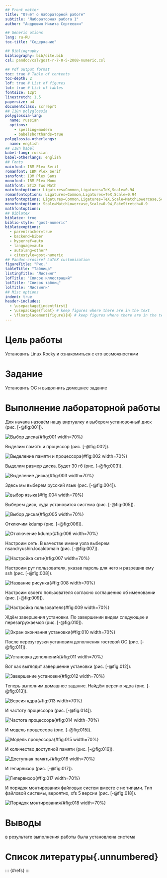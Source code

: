 ```yaml
---
## Front matter
title: "Отчёт о лабораторной работе"
subtitle: "Лабораторная работа 1"
author: "Андрюшин Никита Сергеевич"

## Generic otions
lang: ru-RU
toc-title: "Содержание"

## Bibliography
bibliography: bib/cite.bib
csl: pandoc/csl/gost-r-7-0-5-2008-numeric.csl

## Pdf output format
toc: true # Table of contents
toc-depth: 2
lof: true # List of figures
lot: true # List of tables
fontsize: 12pt
linestretch: 1.5
papersize: a4
documentclass: scrreprt
## I18n polyglossia
polyglossia-lang:
  name: russian
  options:
	- spelling=modern
	- babelshorthands=true
polyglossia-otherlangs:
  name: english
## I18n babel
babel-lang: russian
babel-otherlangs: english
## Fonts
mainfont: IBM Plex Serif
romanfont: IBM Plex Serif
sansfont: IBM Plex Sans
monofont: IBM Plex Mono
mathfont: STIX Two Math
mainfontoptions: Ligatures=Common,Ligatures=TeX,Scale=0.94
romanfontoptions: Ligatures=Common,Ligatures=TeX,Scale=0.94
sansfontoptions: Ligatures=Common,Ligatures=TeX,Scale=MatchLowercase,Scale=0.94
monofontoptions: Scale=MatchLowercase,Scale=0.94,FakeStretch=0.9
mathfontoptions:
## Biblatex
biblatex: true
biblio-style: "gost-numeric"
biblatexoptions:
  - parentracker=true
  - backend=biber
  - hyperref=auto
  - language=auto
  - autolang=other*
  - citestyle=gost-numeric
## Pandoc-crossref LaTeX customization
figureTitle: "Рис."
tableTitle: "Таблица"
listingTitle: "Листинг"
lofTitle: "Список иллюстраций"
lotTitle: "Список таблиц"
lolTitle: "Листинги"
## Misc options
indent: true
header-includes:
  - \usepackage{indentfirst}
  - \usepackage{float} # keep figures where there are in the text
  - \floatplacement{figure}{H} # keep figures where there are in the text
---
```


# Цель работы

Установить Linux Rocky и ознакомиться с его возможностями

# Задание

Установить ОС и выдолнить домешнее задание

# Выполнение лабораторной работы

Для начала назовём нашу виртуалку и выберем установочный диск (рис. [-@fig:001]).

![Выбор диска](image/1.jpg){#fig:001 width=70%}

Выделим память и процессор (рис. [-@fig:002]).

![Выделение памяти и процессора](image/2.jpg){#fig:002 width=70%}

Выделим размер диска. Будет 30 гб (рис. [-@fig:003]).

![Выделение диска](image/3.jpg){#fig:003 width=70%}

Здесь мы выберем русский язык (рис. [-@fig:004]).

![выбор языка](image/4.jpg){#fig:004 width=70%}

Выберем диск, куда установится система (рис. [-@fig:005]).

![Выбор диска](image/5.jpg){#fig:005 width=70%}

Отключим kdump (рис. [-@fig:006]).

![Отключение kdump](image/6.jpg){#fig:006 width=70%}

Настроим сеть. В качестве имени узла выберем nsandryushin.localdomain (рис. [-@fig:007]).

![Настройка сети](image/7.jpg){#fig:007 width=70%}

Настроим рут пользователя, указав пароль для него и разрешив ему ssh (рис. [-@fig:008]).

![Название рисунка](image/8.jpg){#fig:008 width=70%}

Настроим своего пользователя согласно соглашению об именовании (рис. [-@fig:009]).

![Настройка пользователя](image/9.jpg){#fig:009 width=70%}

Ждём завершения установки. По завершении видем следующее и перезагружаемся (рис. [-@fig:010]).

![Экран окончания установки](image/10.jpg){#fig:010 width=70%}

После перезугрузки установим дополнения гостевой ОС (рис. [-@fig:011]).

![Установка дополнений](image/11.jpg){#fig:011 width=70%}

Вот как выглядит завершение установки (рис. [-@fig:012]).

![Завершение установки](image/12.jpg){#fig:012 width=70%}

Теперь выполним домашнее задание. Найдём версию ядра (рис. [-@fig:013]).

![Версия ядра](image/13.jpg){#fig:013 width=70%}

И частоту процессора (рис. [-@fig:014]).

![Частота процессора](image/14.jpg){#fig:014 width=70%}

И модель процессора (рис. [-@fig:015]).

![Модель процессора](image/15.jpg){#fig:015 width=70%}

И количество доступной памяти (рис. [-@fig:016]).

![Доступная память](image/16.jpg){#fig:016 width=70%}

И гепирвизор (рис. [-@fig:017]).

![Гипервизор](image/17.jpg){#fig:017 width=70%}

И порядок монтирования файловых систем вместе с их типами. Тип файловой системы, вероятно, xfs 5 версии (рис. [-@fig:018]).

![Порядок монтирования](image/18.jpg){#fig:018 width=70%}

# Выводы

в результате выполнения работы была установлена система

# Список литературы{.unnumbered}

::: {#refs}
:::
